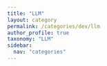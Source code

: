 ```yaml
---
title: "LLM"
layout: category
permalink: /categories/dev/llm
author_profile: true
taxonomy: "LLM"
sidebar:
  nav: "categories"
---
```

